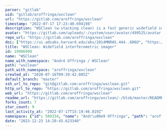 ```yaml
---
parser: "gitlab"
uid: "gitlab/aroffringa/wsclean"
url: "https://gitlab.com/aroffringa/wsclean"
timestamp: "2022-07-17 17:23:40.694198"
description: "WSClean (w-stacking clean) is a fast generic widefield imager. It implements several gridding algorithms and offers fully-automated multi-scale multi-frequency deconvolution. Manual: https://wsclean.readthedocs.io/"
avatar: "https://gitlab.com/uploads/-/system/user/avatar/499525/avatar.png"
repo_url: "https://gitlab.com/aroffringa/wsclean"
doi: ["https://ui.adsabs.harvard.edu/abs/2014MNRAS.444..606O", "https://ui.adsabs.harvard.edu/abs/2014ascl.soft08023O/abstract"]
title: "WSClean: Widefield interferometric imager"
id: 19986999
name: "WSClean"
name_with_namespace: "André Offringa / WSClean"
path: "wsclean"
path_with_namespace: "aroffringa/wsclean"
created_at: "2020-07-16T09:39:42.085Z"
default_branch: "master"
ssh_url_to_repo: "git@gitlab.com:aroffringa/wsclean.git"
http_url_to_repo: "https://gitlab.com/aroffringa/wsclean.git"
web_url: "https://gitlab.com/aroffringa/wsclean"
readme_url: "https://gitlab.com/aroffringa/wsclean/-/blob/master/README"
forks_count: 7
star_count: 9
last_activity_at: "2022-07-17T15:19:46.819Z"
namespace: {"id": 589334, "name": "Andr\u00e9 Offringa", "path": "aroffringa", "kind": "user", "full_path": "aroffringa", "parent_id": null, "avatar_url": "/uploads/-/system/user/avatar/499525/avatar.png", "web_url": "https://gitlab.com/aroffringa"}
date: "2023-12-23 14:20:45.623340"
---
```

